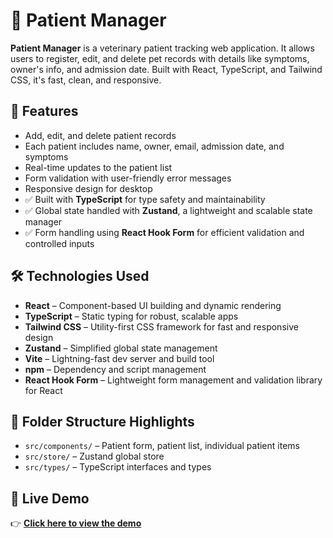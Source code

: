 # 🐾 Patient Manager

**Patient Manager** is a veterinary patient tracking web application. It allows users to register, edit, and delete pet records with details like symptoms, owner's info, and admission date. Built with React, TypeScript, and Tailwind CSS, it's fast, clean, and responsive.

## 🚀 Features

- Add, edit, and delete patient records
- Each patient includes name, owner, email, admission date, and symptoms
- Real-time updates to the patient list
- Form validation with user-friendly error messages
- Responsive design for desktop
- ✅ Built with **TypeScript** for type safety and maintainability
- ✅ Global state handled with **Zustand**, a lightweight and scalable state manager
- ✅ Form handling using **React Hook Form** for efficient validation and controlled inputs

## 🛠️ Technologies Used

- **React** – Component-based UI building and dynamic rendering
- **TypeScript** – Static typing for robust, scalable apps
- **Tailwind CSS** – Utility-first CSS framework for fast and responsive design
- **Zustand** – Simplified global state management
- **Vite** – Lightning-fast dev server and build tool
- **npm** – Dependency and script management
- **React Hook Form** – Lightweight form management and validation library for React

## 📂 Folder Structure Highlights

- `src/components/` – Patient form, patient list, individual patient items
- `src/store/` – Zustand global store
- `src/types/` – TypeScript interfaces and types

## 🔗 Live Demo

👉 **[Click here to view the demo](https://patient-manager-2497.netlify.app/)**
